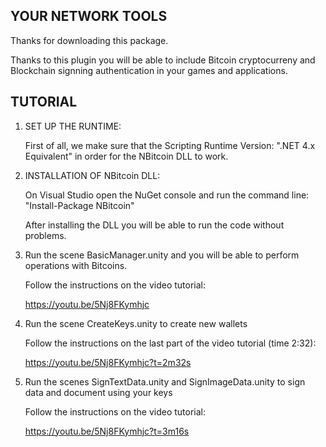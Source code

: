 YOUR NETWORK TOOLS
----------------
Thanks for downloading this package.

Thanks to this plugin you will be able to include Bitcoin cryptocurreny and Blockchain signning authentication
in your games and applications.

TUTORIAL
--------

 1. SET UP THE RUNTIME:

	First of all, we make sure that the Scripting Runtime Version: ".NET 4.x Equivalent" in order for the NBitcoin DLL to work.
 
 2. INSTALLATION OF NBitcoin DLL:
 
	On Visual Studio open the NuGet console and run the command line: "Install-Package NBitcoin"
	
	After installing the DLL you will be able to run the code without problems.

  3. Run the scene BasicManager.unity and you will be able to perform operations with Bitcoins.
  
	 Follow the instructions on the video tutorial:
	 
		https://youtu.be/5Nj8FKymhjc
		
  4. Run the scene CreateKeys.unity to create new wallets
  
	 Follow the instructions on the last part of the video tutorial (time 2:32):
	 
		https://youtu.be/5Nj8FKymhjc?t=2m32s
		
  5. Run the scenes SignTextData.unity and SignImageData.unity to sign data and document using your keys
  
	 Follow the instructions on the video tutorial:
	 
		https://youtu.be/5Nj8FKymhjc?t=3m16s
		
